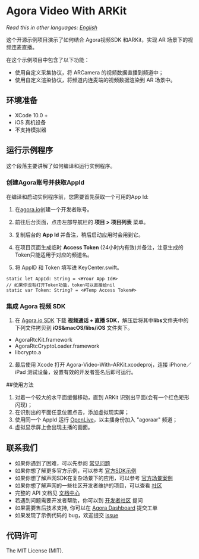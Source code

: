 # Agora Video With ARKit

*Read this in other languages: [English](README.md)*

这个开源示例项目演示了如何结合 Agora视频SDK 和ARKit，实现 AR 场景下的视频连麦直播。

在这个示例项目中包含了以下功能：

- 使用自定义采集协议，将 ARCamera 的视频数据直播到频道中；
- 使用自定义渲染协议，将频道内连麦端的视频数据渲染到 AR 场景中。

## 环境准备

- XCode 10.0 +
- iOS 真机设备
- 不支持模拟器

## 运行示例程序

这个段落主要讲解了如何编译和运行实例程序。

### 创建Agora账号并获取AppId

在编译和启动实例程序前，您需要首先获取一个可用的App Id:

1. 在[agora.io](https://dashboard.agora.io/signin/)创建一个开发者账号。
2. 前往后台页面，点击左部导航栏的 **项目 > 项目列表** 菜单。
3. 复制后台的 **App Id** 并备注，稍后启动应用时会用到它。
4. 在项目页面生成临时 **Access Token** (24小时内有效)并备注，注意生成的Token只能适用于对应的频道名。

5. 将 AppID 和 Token 填写进 KeyCenter.swift。

```
static let AppId: String = <#Your App Id#>
// 如果你没有打开Token功能，token可以直接给nil
static var Token: String? = <#Temp Access Token#>
```

### 集成 Agora 视频 SDK

1. 在 [Agora.io SDK](https://www.agora.io/cn/blog/download/) 下载 **视频通话 + 直播 SDK**，解压后将其中**libs**文件夹中的下列文件拷贝到 **iOS&macOS/libs/iOS** 文件夹下。

  - AgoraRtcKit.framework
  - AgoraRtcCryptoLoader.framework
  - libcrypto.a

2. 最后使用 Xcode 打开 Agora-Video-With-ARKit.xcodeproj，连接 iPhone／iPad 测试设备，设置有效的开发者签名后即可运行。

##使用方法
1. 对着一个较大的水平面缓慢移动，直到 ARKit 识别出平面(会有一个红色矩形闪现)；
2. 在识别出的平面任意位置点击，添加虚拟现实屏；
3. 使用同一个 AppId 运行 [OpenLive](https://github.com/AgoraIO/OpenLive-iOS)，以主播身份加入 "agoraar" 频道；
4. 虚拟显示屏上会出现主播的画面。

## 联系我们

- 如果你遇到了困难，可以先参阅 [常见问题](https://docs.agora.io/cn/faq)
- 如果你想了解更多官方示例，可以参考 [官方SDK示例](https://github.com/AgoraIO)
- 如果你想了解声网SDK在复杂场景下的应用，可以参考 [官方场景案例](https://github.com/AgoraIO-usecase)
- 如果你想了解声网的一些社区开发者维护的项目，可以查看 [社区](https://github.com/AgoraIO-Community)
- 完整的 API 文档见 [文档中心](https://docs.agora.io/cn/)
- 若遇到问题需要开发者帮助，你可以到 [开发者社区](https://rtcdeveloper.com/) 提问
- 如果需要售后技术支持, 你可以在 [Agora Dashboard](https://dashboard.agora.io) 提交工单
- 如果发现了示例代码的 bug，欢迎提交 [issue](https://github.com/AgoraIO/Advanced-Video/issues)


## 代码许可

The MIT License (MIT).
